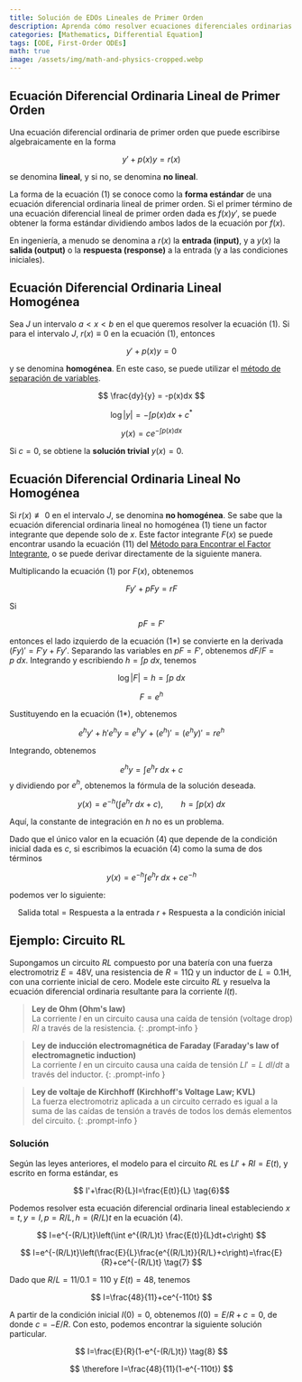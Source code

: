 ```yaml
---
title: Solución de EDOs Lineales de Primer Orden
description: Aprenda cómo resolver ecuaciones diferenciales ordinarias lineales de primer orden, tanto homogéneas como no homogéneas.
categories: [Mathematics, Differential Equation]
tags: [ODE, First-Order ODEs]
math: true
image: /assets/img/math-and-physics-cropped.webp
---
```

## Ecuación Diferencial Ordinaria Lineal de Primer Orden
Una ecuación diferencial ordinaria de primer orden que puede escribirse algebraicamente en la forma

$$ y'+p(x)y=r(x) \tag{1} $$

se denomina **lineal**, y si no, se denomina **no lineal**.

La forma de la ecuación (1) se conoce como la **forma estándar** de una ecuación diferencial ordinaria lineal de primer orden. Si el primer término de una ecuación diferencial lineal de primer orden dada es $f(x)y'$, se puede obtener la forma estándar dividiendo ambos lados de la ecuación por $f(x)$.

En ingeniería, a menudo se denomina a $r(x)$ la **entrada (input)**, y a $y(x)$ la **salida (output)** o la **respuesta (response)** a la entrada (y a las condiciones iniciales).

## Ecuación Diferencial Ordinaria Lineal Homogénea
Sea $J$ un intervalo $a<x<b$ en el que queremos resolver la ecuación (1). Si para el intervalo $J$, $r(x)\equiv 0$ en la ecuación (1), entonces

$$ y'+p(x)y=0 \tag{2}$$

y se denomina **homogénea**. En este caso, se puede utilizar el [método de separación de variables](/posts/Separation-of-Variables/).

$$ \frac{dy}{y} = -p(x)dx $$

$$ \log |y| = -\int p(x)dx + c^* $$

$$ y(x) = ce^{-\int p(x)dx} \tag{3}$$

Si $c=0$, se obtiene la **solución trivial** $y(x)=0$.

## Ecuación Diferencial Ordinaria Lineal No Homogénea
Si $r(x)\not\equiv 0$ en el intervalo $J$, se denomina **no homogénea**. Se sabe que la ecuación diferencial ordinaria lineal no homogénea (1) tiene un factor integrante que depende solo de $x$. Este factor integrante $F(x)$ se puede encontrar usando la ecuación (11) del [Método para Encontrar el Factor Integrante](/posts/Exact-Differential-Equation-and-Integrating-Factor/#método-para-encontrar-el-factor-integrante), o se puede derivar directamente de la siguiente manera.

Multiplicando la ecuación (1) por $F(x)$, obtenemos

$$ Fy'+pFy=rF \tag{1*} $$

Si

$$ pF=F' $$

entonces el lado izquierdo de la ecuación (1*) se convierte en la derivada $(Fy)'=F'y+Fy'$. Separando las variables en $pF=F'$, obtenemos $dF/F=p\ dx$. Integrando y escribiendo $h=\int p\ dx$, tenemos

$$ \log |F|=h=\int p\ dx $$

$$ F = e^h $$

Sustituyendo en la ecuación (1*), obtenemos

$$ e^hy'+h'e^hy=e^hy'+(e^h)'=(e^hy)'=re^h $$

Integrando, obtenemos

$$ e^hy=\int e^hr\ dx + c $$
y dividiendo por $e^h$, obtenemos la fórmula de la solución deseada.

$$ y(x)=e^{-h}\left(\int e^hr\ dx + c\right),\qquad h=\int p(x)\ dx \tag{4} $$

Aquí, la constante de integración en $h$ no es un problema.

Dado que el único valor en la ecuación (4) que depende de la condición inicial dada es $c$, si escribimos la ecuación (4) como la suma de dos términos

$$ y(x)=e^{-h}\int e^hr\ dx + ce^{-h} \tag{4*} $$

podemos ver lo siguiente:

$$ \text{Salida total}=\text{Respuesta a la entrada }r+\text{Respuesta a la condición inicial} \tag{5} $$

## Ejemplo: Circuito RL
Supongamos un circuito $RL$ compuesto por una batería con una fuerza electromotriz $E=48\textrm{V}$, una resistencia de $R=11\mathrm{\Omega}$ y un inductor de $L=0.1\text{H}$, con una corriente inicial de cero. Modele este circuito $RL$ y resuelva la ecuación diferencial ordinaria resultante para la corriente $I(t)$.
> **Ley de Ohm (Ohm's law)**  
> La corriente $I$ en un circuito causa una caída de tensión (voltage drop) $RI$ a través de la resistencia.
{: .prompt-info }

> **Ley de inducción electromagnética de Faraday (Faraday's law of electromagnetic induction)**  
> La corriente $I$ en un circuito causa una caída de tensión $LI'=L\ dI/dt$ a través del inductor.
{: .prompt-info }

> **Ley de voltaje de Kirchhoff (Kirchhoff's Voltage Law; KVL)**  
> La fuerza electromotriz aplicada a un circuito cerrado es igual a la suma de las caídas de tensión a través de todos los demás elementos del circuito.
{: .prompt-info }

### Solución
Según las leyes anteriores, el modelo para el circuito $RL$ es $LI'+RI=E(t)$, y escrito en forma estándar, es

$$ I'+\frac{R}{L}I=\frac{E(t)}{L} \tag{6}$$

Podemos resolver esta ecuación diferencial ordinaria lineal estableciendo $x=t, y=I, p=R/L, h=(R/L)t$ en la ecuación (4).

$$ I=e^{-(R/L)t}\left(\int e^{(R/L)t} \frac{E(t)}{L}dt+c\right) $$

$$ I=e^{-(R/L)t}\left(\frac{E}{L}\frac{e^{(R/L)t}}{R/L}+c\right)=\frac{E}{R}+ce^{-(R/L)t} \tag{7} $$

Dado que $R/L=11/0.1=110$ y $E(t)=48$, tenemos

$$ I=\frac{48}{11}+ce^{-110t} $$

A partir de la condición inicial $I(0)=0$, obtenemos $I(0)=E/R+c=0$, de donde $c=-E/R$. Con esto, podemos encontrar la siguiente solución particular.

$$ I=\frac{E}{R}(1-e^{-(R/L)t}) \tag{8} $$

$$ \therefore I=\frac{48}{11}(1-e^{-110t}) $$
